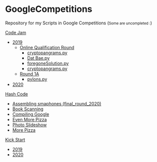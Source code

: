 # GoogleCompetitions
<p>Repository for my Scripts in Google Competitions (<small>Some are uncompleted :</small>)</p>
<a href='/Code Jam'>Code Jam</a><br>
<ul>
    <li>
        <a href='/Code Jam/2019'>2019</a>
        <ul>
            <li>
                <a href='/Code Jam/2019/Online Qualification Round'>Online Qualification Round</a> 
                <ul>
                    <li>
                        <a href='/Code Jam/2019/Online Qualification Round/cryptopangrams.py'>cryptopangrams.py</a>    
                    </li>
                    <li>
                        <a href='/Code Jam/2019/Online Qualification Round/Dat Bae.py'>Dat Bae.py</a>    
                    </li>
                    <li>
                        <a href='/Code Jam/2019/Online Qualification Round/foregoneSolution.py'>foregoneSolution.py</a>    
                    </li>
                    <li>
                        <a href='/Code Jam/2019/Online Qualification Round/youCanGoYourOwnWay.py'>cryptopangrams.py</a>    
                    </li>
                </ul>   
            </li>
            <li><a href='/Code Jam/2019/Round 1A'>Round 1A</a>
                <ul>
                    <li>
                        <a href='/Code Jam/2020/Round 1A/pylons.py'>pylons.py</a>    
                    </li>
                </ul>
            </li>
        </ul>
    </li>
  <li><a href='/Code Jam/2020'>2020</a></li>
</ul>
<a href='/Hash Code'>Hash Code</a><br>
<ul>
  <li><a href='/Hash Code/Assembling smaphones (final_round_2020)'>Assembling smaphones (final_round_2020)</a></li>
  <li><a href='/Hash Code/Book Scanning'>Book Scanning</a></li>
  <li><a href='/Hash Code/Compiling Google'>Compiling Google</a></li>
  <li><a href='/Hash Code/Even More Pizza'>Even More Pizza</a></li>
  <li><a href='/Hash Code/Photo Slideshow'>Photo Slideshow</a></li>
  <li><a href='/Hash Code/More Pizza'>More Pizza</a></li>
</ul>
<a href='/Kick Start'>Kick Start</a><br>
<ul>
  <li><a href='/Kick Start/2019'>2019</a></li>
  <li><a href='/Kick Start/2020'>2020</a></li>
</ul>

